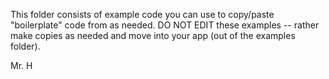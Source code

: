 This folder consists of example code you can use to copy/paste "boilerplate" code from as needed. DO NOT EDIT these examples -- rather make copies as needed and move into your app (out of the examples folder).

Mr. H
